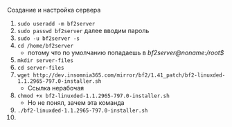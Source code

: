 Создание и настройка сервера
1. `sudo useradd -m bf2server`
2. `sudo passwd bf2server` далее вводим пароль
3. `sudo -u bf2server -s`
4. `cd /home/bf2server`
    - потому что по умолчанию попадаешь в _bf2server@noname:/root$_
6. `mkdir server-files`
7. `cd server-files`
8. `wget http://dev.insomnia365.com/mirror/bf2/1.41_patch/bf2-linuxded-1.1.2965-797.0-installer.sh`
   - Ссылка нерабочая
9. `chmod +x bf2-linuxded-1.1.2965-797.0-installer.sh`
   - Но не понял, зачем эта команда
10. `./bf2-linuxded-1.1.2965-797.0-installer.sh`
11. 
